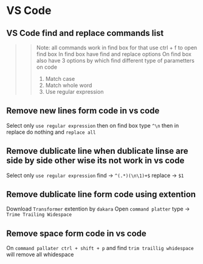 # VS Code

## VS Code find and replace commands list

>> Note: all commands work in find box for that use ctrl + f to open find box
>> In find box have find and replace options
>> On find box also have 3 options by which find different type of parametters on code
>> 1. Match case
>> 1. Match whole word
>> 1. Use regular expression

## Remove new lines form code in vs code

Select only `use regular expression` then on find box type `^\n` then in replace do nothing and `replace all`


## Remove dublicate line when dublicate linse are side by side other wise its not work in vs code

Select only `use regular expression` find -> `^(.*)(\n\1)+$` replace -> `$1`

## Remove dublicate line form code using extention 

Download `Transformer` extention by `dakara`
Open `command platter` type -> `Trime Trailing Widespace`

## Remove space form code in vs code

On `command pallater ctrl + shift + p` and find `trim traillig whidespace` will remove all whidespace